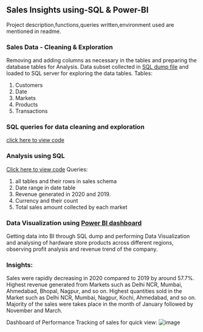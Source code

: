 ## Sales Insights using-SQL & Power-BI

Project description,functions,queries written,environment used are mentioned in readme.

### Sales Data - Cleaning & Exploration
Removing and adding columns as necessary in the tables and preparing the database tables for Analysis.
Data subset collected in [SQL dump file](https://github.com/PranathiYarravalli20/Sales-Insights-using-Power-BI/blob/main/Database%20dump.sql) and loaded to SQL server for exploring the data tables.
Tables:
1. Customers
2. Date
3. Markets
4. Products
5. Transactions

### SQL queries for data cleaning and exploration
[click here to view code](https://github.com/PranathiYarravalli20/Sales-Insights-using-Power-BI/blob/main/Data%20Cleaning%20%26%20Exploration%20using%20SQL.sql)

### Analysis using SQL
[Click here to view code](https://github.com/PranathiYarravalli20/Sales-Insights-using-Power-BI/blob/main/Data%20Analysis%20using%20SQL.sql)
Queries:
1. all tables and their rows in sales schema
2. Date range in date table
3. Revenue generated in 2020 and 2019.
4. Currency and their count
5. Total sales amount collected by each market

### Data Visualization using [Power BI dashboard](https://github.com/PranathiYarravalli20/Sales-Insights-using-Power-BI/blob/main/Sales%20Insights%20-%20Visualization.pbix)
Getting data into BI through SQL dump and performing Data Visualization and analysing of hardware store products across different regions, observing profit analysis and revenue trend of the company.

### Insights:
Sales were rapidly decreasing in 2020 compared to 2019 by around 57.7%.
Highest revenue generated from Markets such as Delhi NCR, Mumbai, Ahmedabad, Bhopal, Nagpur, and so on.
Highest quantities sold in the Market such as Delhi NCR, Mumbai, Nagpur, Kochi, Ahmedabad, and so on.
Majority of the sales were takes place in the month of January followed by November and March.

Dashboard of Performance Tracking of sales for quick view:
![image](https://user-images.githubusercontent.com/106775145/209099717-295fd41e-fffc-4bdb-83ab-a50bbef24b86.png)




